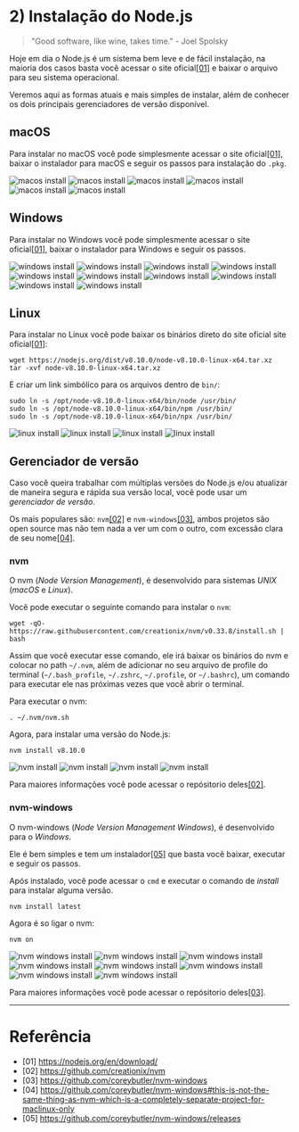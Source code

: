 <a id='getting-ready'></a>
# 2) Instalação do Node.js

> "Good software, like wine, takes time." - Joel Spolsky

Hoje em dia o Node.js é um sistema bem leve e de fácil instalação, na maioria dos casos basta você acessar o site oficial[[01]](https://nodejs.org/en/download/) e baixar o arquivo para seu sistema operacional.

Veremos aqui as formas atuais e mais simples de instalar, além de conhecer os dois principais gerenciadores de versão disponível.

<a id="macos"></a>
## macOS

Para instalar no macOS você pode simplesmente acessar o site oficial[[01]](https://nodejs.org/en/download/), baixar o instalador para macOS e seguir os passos para instalação do `.pkg`.

![macos install](../images/mac-install-1.png)
![macos install](../images/mac-install-2.png)
![macos install](../images/mac-install-3.png)
![macos install](../images/mac-install-4.png)
![macos install](../images/mac-install-5.png)
![macos install](../images/mac-install-6.png)

<a id="windows"></a>
## Windows

Para instalar no Windows você pode simplesmente acessar o site oficial[[01]](https://nodejs.org/en/download/), baixar o instalador para Windows e seguir os passos.

![windows install](../images/windows-install-0.jpg)
![windows install](../images/windows-install-1.jpg)
![windows install](../images/windows-install-2.jpg)
![windows install](../images/windows-install-3.jpg)
![windows install](../images/windows-install-4.jpg)
![windows install](../images/windows-install-5.jpg)
![windows install](../images/windows-install-6.jpg)
![windows install](../images/windows-install-7.jpg)
![windows install](../images/windows-install-8.jpg)
![windows install](../images/windows-install-9.jpg)

<a id="linux"></a>
## Linux

Para instalar no Linux você pode baixar os binários direto do site oficial site oficial[[01]](https://nodejs.org/en/download/):

```shell
wget https://nodejs.org/dist/v8.10.0/node-v8.10.0-linux-x64.tar.xz
tar -xvf node-v8.10.0-linux-x64.tar.xz
```

E criar um link simbólico para os arquivos dentro de `bin/`:

```shell
sudo ln -s /opt/node-v8.10.0-linux-x64/bin/node /usr/bin/
sudo ln -s /opt/node-v8.10.0-linux-x64/bin/npm /usr/bin/
sudo ln -s /opt/node-v8.10.0-linux-x64/bin/npx /usr/bin/
```

![linux install](../images/linux-install-1.png)
![linux install](../images/linux-install-2.png)
![linux install](../images/linux-install-3.png)
![linux install](../images/linux-install-4.png)

<a id="nvm"></a>
## Gerenciador de versão

Caso você queira trabalhar com múltiplas versões do Node.js e/ou atualizar de maneira segura e rápida sua versão local, você pode usar um *gerenciador de versão*.

Os mais populares são: `nvm`[[02]](https://github.com/creationix/nvm) e `nvm-windows`[[03]](https://github.com/coreybutler/nvm-windows), ambos projetos são open source mas não tem nada a ver um com o outro, com excessão clara de seu nome[[04]](https://github.com/coreybutler/nvm-windows#this-is-not-the-same-thing-as-nvm-which-is-a-completely-separate-project-for-maclinux-only).

### nvm

O nvm (*Node Version Management*), é desenvolvido para sistemas *UNIX* (*macOS* e *Linux*).

Você pode executar o seguinte comando para instalar o `nvm`:
```shell
wget -qO- https://raw.githubusercontent.com/creationix/nvm/v0.33.8/install.sh | bash
```

Assim que você executar esse comando, ele irá baixar os binários do nvm e colocar no path `~/.nvm`, além de adicionar no seu arquivo de profile do terminal (`~/.bash_profile`, `~/.zshrc`, `~/.profile`, or `~/.bashrc`), um comando para executar ele nas próximas vezes que você abrir o terminal.

Para executar o nvm:
```shell
. ~/.nvm/nvm.sh
```

Agora, para instalar uma versão do Node.js:
```shell
nvm install v8.10.0
```

![nvm install](../images/nvm-install-1.png)
![nvm install](../images/nvm-install-2.png)
![nvm install](../images/nvm-install-3.png)
![nvm install](../images/nvm-install-4.png)

Para maiores informações você pode acessar o repósitorio deles[[02]](https://github.com/creationix/nvm).

### nvm-windows

O nvm-windows (*Node Version Management Windows*), é desenvolvido para o *Windows*.

Ele é bem simples e tem um instalador[[05]](https://github.com/coreybutler/nvm-windows/releases) que basta você baixar, executar e seguir os passos.


Após instalado, você pode acessar o `cmd` e executar o comando de *install* para instalar alguma versão.

```shell
nvm install latest
```

Agora é so ligar o nvm:

```shell
nvm on
```

![nvm windows install](../images/nvm-windows-install-1.jpg)
![nvm windows install](../images/nvm-windows-install-2.jpg)
![nvm windows install](../images/nvm-windows-install-3.jpg)
![nvm windows install](../images/nvm-windows-install-4.jpg)
![nvm windows install](../images/nvm-windows-install-5.jpg)
![nvm windows install](../images/nvm-windows-install-6.jpg)
![nvm windows install](../images/nvm-windows-install-7.jpg)
![nvm windows install](../images/nvm-windows-install-8.jpg)

Para maiores informações você pode acessar o repósitorio deles[[03]](https://github.com/coreybutler/nvm-windows).

---

# Referência

<a id='ref-1'></a>
- [01] https://nodejs.org/en/download/
<a id='ref-2'></a>
- [02] https://github.com/creationix/nvm
<a id='ref-3'></a>
- [03] https://github.com/coreybutler/nvm-windows
<a id='ref-4'></a>
- [04] https://github.com/coreybutler/nvm-windows#this-is-not-the-same-thing-as-nvm-which-is-a-completely-separate-project-for-maclinux-only
<a id='ref-5'></a>
- [05] https://github.com/coreybutler/nvm-windows/releases
